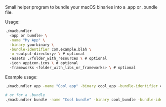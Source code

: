 Small helper program to bundle your macOS binaries into a .app or .bundle file.

Usage:
```sh
./macbundler
  <app or bundle> \
  -name "My App" \
  -binary yourbinary \
  -bundle-identifier com.example.blah \
  -o <output-directory> \ # optional
  -assets ./folder_with_resources \ # optional
  -icon appicon.icns \ # optional
  -frameworks <folder_with_libs_or_frameworks> \ # optional
```

Example usage:
```sh
./macbundler app -name "Cool app" -binary cool_app -bundle-identifier com.danny.coolapp -o . -assets MyResourcesFolder -icon myicon.icns -frameworks MyLibs

# or for a .bundle
./macbundler bundle -name "Cool bundle" -binary cool_bundle -bundle-identifier com.danny.coolbundle -o . -assets MyResourcesFolder -icon myicon.icns -frameworks MyLibs
```
